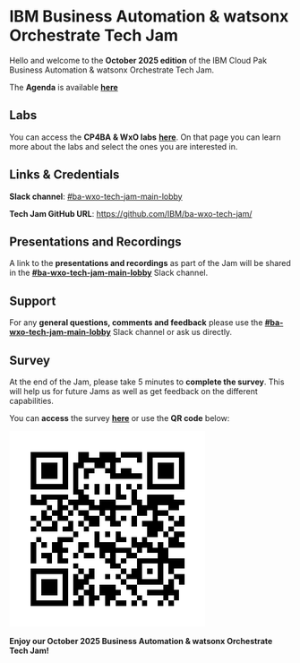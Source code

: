 # IBM Business Automation & watsonx Orchestrate Tech Jam

Hello and welcome to the **October 2025 edition** of the IBM Cloud Pak Business Automation & watsonx Orchestrate Tech Jam. 

The **Agenda** is available **[here](https://github.com/IBM/ba-wxo-tech-jam/blob/main/Agenda/IBM%20BA%20%26%20wxO%20Tech%20Jam%20%5BAmericas%5D%20-%202025.10.28%20-%20Agenda.pdf)**

## Labs

You can access the **CP4BA & WxO labs** **[here](/Labs-ba-wxo-tech-jam.md)**. On that page you can learn more about the labs and select the ones you are interested in.

## Links & Credentials

**Slack channel**: [#ba-wxo-tech-jam-main-lobby](https://ibm.enterprise.slack.com/archives/C09KN3VSW9F)

**Tech Jam GitHub URL**: https://github.com/IBM/ba-wxo-tech-jam/

## Presentations and Recordings

A link to the **presentations and recordings** as part of the Jam will be shared in the **[#ba-wxo-tech-jam-main-lobby](https://ibm.enterprise.slack.com/archives/C09KN3VSW9F)** Slack channel.

## Support

For any **general questions, comments and feedback** please use the **[#ba-wxo-tech-jam-main-lobby](https://ibm.enterprise.slack.com/archives/C09KN3VSW9F)** Slack channel or ask us directly.

## Survey

At the end of the Jam, please take 5 minutes to **complete the survey**. This will help us for future Jams as well as get feedback on the different capabilities.

You can **access** the survey **[here](https://ibm.biz/ba-wxo-tech-jam-survey)** or use the **QR code** below:

![Survey QR Code](QR_code_ba_wxo_tech_jam.png)

**Enjoy our October 2025 Business Automation & watsonx Orchestrate Tech Jam!**
